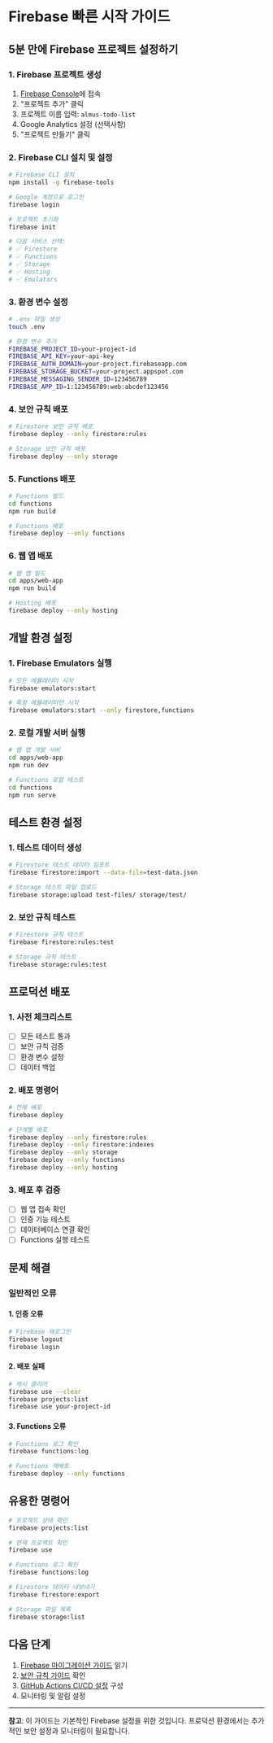 # Firebase 빠른 시작 가이드

## 5분 만에 Firebase 프로젝트 설정하기

### 1. Firebase 프로젝트 생성

1. [Firebase Console](https://console.firebase.google.com/)에 접속
2. "프로젝트 추가" 클릭
3. 프로젝트 이름 입력: `almus-todo-list`
4. Google Analytics 설정 (선택사항)
5. "프로젝트 만들기" 클릭

### 2. Firebase CLI 설치 및 설정

```bash
# Firebase CLI 설치
npm install -g firebase-tools

# Google 계정으로 로그인
firebase login

# 프로젝트 초기화
firebase init

# 다음 서비스 선택:
# ✅ Firestore
# ✅ Functions
# ✅ Storage
# ✅ Hosting
# ✅ Emulators
```

### 3. 환경 변수 설정

```bash
# .env 파일 생성
touch .env

# 환경 변수 추가
FIREBASE_PROJECT_ID=your-project-id
FIREBASE_API_KEY=your-api-key
FIREBASE_AUTH_DOMAIN=your-project.firebaseapp.com
FIREBASE_STORAGE_BUCKET=your-project.appspot.com
FIREBASE_MESSAGING_SENDER_ID=123456789
FIREBASE_APP_ID=1:123456789:web:abcdef123456
```

### 4. 보안 규칙 배포

```bash
# Firestore 보안 규칙 배포
firebase deploy --only firestore:rules

# Storage 보안 규칙 배포
firebase deploy --only storage
```

### 5. Functions 배포

```bash
# Functions 빌드
cd functions
npm run build

# Functions 배포
firebase deploy --only functions
```

### 6. 웹 앱 배포

```bash
# 웹 앱 빌드
cd apps/web-app
npm run build

# Hosting 배포
firebase deploy --only hosting
```

## 개발 환경 설정

### 1. Firebase Emulators 실행

```bash
# 모든 에뮬레이터 시작
firebase emulators:start

# 특정 에뮬레이터만 시작
firebase emulators:start --only firestore,functions
```

### 2. 로컬 개발 서버 실행

```bash
# 웹 앱 개발 서버
cd apps/web-app
npm run dev

# Functions 로컬 테스트
cd functions
npm run serve
```

## 테스트 환경 설정

### 1. 테스트 데이터 생성

```bash
# Firestore 테스트 데이터 임포트
firebase firestore:import --data-file=test-data.json

# Storage 테스트 파일 업로드
firebase storage:upload test-files/ storage/test/
```

### 2. 보안 규칙 테스트

```bash
# Firestore 규칙 테스트
firebase firestore:rules:test

# Storage 규칙 테스트
firebase storage:rules:test
```

## 프로덕션 배포

### 1. 사전 체크리스트

- [ ] 모든 테스트 통과
- [ ] 보안 규칙 검증
- [ ] 환경 변수 설정
- [ ] 데이터 백업

### 2. 배포 명령어

```bash
# 전체 배포
firebase deploy

# 단계별 배포
firebase deploy --only firestore:rules
firebase deploy --only firestore:indexes
firebase deploy --only storage
firebase deploy --only functions
firebase deploy --only hosting
```

### 3. 배포 후 검증

- [ ] 웹 앱 접속 확인
- [ ] 인증 기능 테스트
- [ ] 데이터베이스 연결 확인
- [ ] Functions 실행 테스트

## 문제 해결

### 일반적인 오류

#### 1. 인증 오류
```bash
# Firebase 재로그인
firebase logout
firebase login
```

#### 2. 배포 실패
```bash
# 캐시 클리어
firebase use --clear
firebase projects:list
firebase use your-project-id
```

#### 3. Functions 오류
```bash
# Functions 로그 확인
firebase functions:log

# Functions 재배포
firebase deploy --only functions
```

## 유용한 명령어

```bash
# 프로젝트 상태 확인
firebase projects:list

# 현재 프로젝트 확인
firebase use

# Functions 로그 확인
firebase functions:log

# Firestore 데이터 내보내기
firebase firestore:export

# Storage 파일 목록
firebase storage:list
```

## 다음 단계

1. [Firebase 마이그레이션 가이드](./firebase-migration-guide.md) 읽기
2. [보안 규칙 가이드](./security-rules.md) 확인
3. [GitHub Actions CI/CD 설정](../.github/workflows/) 구성
4. 모니터링 및 알림 설정

---

**참고**: 이 가이드는 기본적인 Firebase 설정을 위한 것입니다. 프로덕션 환경에서는 추가적인 보안 설정과 모니터링이 필요합니다. 